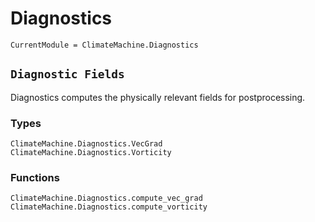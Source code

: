 # Diagnostics

```@meta
CurrentModule = ClimateMachine.Diagnostics
```

## `Diagnostic Fields`

Diagnostics computes the physically relevant fields for postprocessing.

### Types

```@docs
ClimateMachine.Diagnostics.VecGrad
ClimateMachine.Diagnostics.Vorticity
```

### Functions

```@docs
ClimateMachine.Diagnostics.compute_vec_grad
ClimateMachine.Diagnostics.compute_vorticity
```
